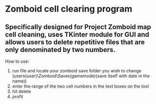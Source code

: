 # Zomboid cell clearing program
 Specifically designed for Project Zomboid map cell cleaning, uses TKinter module for GUI and allows users to delete repetitive files that are only denominated by two numbers.
 -----------------------------------------------------------------------------------
 How to use:
 1. run file and locate your zomboid save folder you wish to change (users\(user)\Zomboid\Saves\(gamemode)\(save itself with date in the name))
 2. enter the range of the two cell numbers in the text boxes on the tool
 3. hit delete
 4. profit
